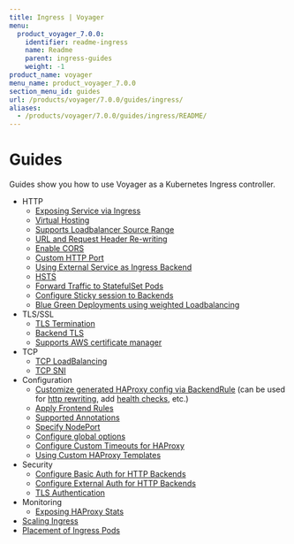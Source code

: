 ```yaml
---
title: Ingress | Voyager
menu:
  product_voyager_7.0.0:
    identifier: readme-ingress
    name: Readme
    parent: ingress-guides
    weight: -1
product_name: voyager
menu_name: product_voyager_7.0.0
section_menu_id: guides
url: /products/voyager/7.0.0/guides/ingress/
aliases:
  - /products/voyager/7.0.0/guides/ingress/README/
---
```


# Guides

Guides show you how to use Voyager as a Kubernetes Ingress controller.

- HTTP
  - [Exposing Service via Ingress](/products/voyager/7.0.0/guides/ingress/http/single-service)
  - [Virtual Hosting](/products/voyager/7.0.0/guides/ingress/http/virtual-hosting)
  - [Supports Loadbalancer Source Range](/products/voyager/7.0.0/guides/ingress/http/source-range)
  - [URL and Request Header Re-writing](/products/voyager/7.0.0/guides/ingress/http/rewrite-rules)
  - [Enable CORS](/products/voyager/7.0.0/guides/ingress/http/cors)
  - [Custom HTTP Port](/products/voyager/7.0.0/guides/ingress/http/custom-http-port)
  - [Using External Service as Ingress Backend](/products/voyager/7.0.0/guides/ingress/http/external-svc)
  - [HSTS](/products/voyager/7.0.0/guides/ingress/http/hsts)
  - [Forward Traffic to StatefulSet Pods](/products/voyager/7.0.0/guides/ingress/http/statefulset-pod)
  - [Configure Sticky session to Backends](/products/voyager/7.0.0/guides/ingress/http/sticky-session)
  - [Blue Green Deployments using weighted Loadbalancing](/products/voyager/7.0.0/guides/ingress/http/blue-green-deployment)
- TLS/SSL
  - [TLS Termination](/products/voyager/7.0.0/guides/ingress/tls/overview)
  - [Backend TLS](/products/voyager/7.0.0/guides/ingress/tls/backend-tls)
  - [Supports AWS certificate manager](/products/voyager/7.0.0/guides/ingress/tls/aws-cert-manager)
- TCP
  - [TCP LoadBalancing](/products/voyager/7.0.0/guides/ingress/tcp/overview)
  - [TCP SNI](/products/voyager/7.0.0/guides/ingress/tcp/tcp-sni)
- Configuration
  - [Customize generated HAProxy config via BackendRule](/products/voyager/7.0.0/guides/ingress/configuration/backend-rule) (can be used for [http rewriting](https://www.haproxy.com/doc/aloha/7.0/haproxy/http_rewriting.html), add [health checks](https://www.haproxy.com/doc/aloha/7.0/haproxy/healthchecks.html), etc.)
  - [Apply Frontend Rules](/products/voyager/7.0.0/guides/ingress/configuration/frontend-rule)
  - [Supported Annotations](/products/voyager/7.0.0/guides/ingress/configuration/annotations)
  - [Specify NodePort](/products/voyager/7.0.0/guides/ingress/configuration/node-port)
  - [Configure global options](/products/voyager/7.0.0/guides/ingress/configuration/default-options)
  - [Configure Custom Timeouts for HAProxy](/products/voyager/7.0.0/guides/ingress/configuration/default-timeouts)
  - [Using Custom HAProxy Templates](/products/voyager/7.0.0/guides/ingress/configuration/custom-templates)
- Security
  - [Configure Basic Auth for HTTP Backends](/products/voyager/7.0.0/guides/ingress/security/basic-auth)
  - [Configure External Auth for HTTP Backends](/products/voyager/7.0.0/guides/ingress/security/oauth)
  - [TLS Authentication](/products/voyager/7.0.0/guides/ingress/security/tls-auth)
- Monitoring
  - [Exposing HAProxy Stats](/products/voyager/7.0.0/guides/ingress/monitoring/stats)
- [Scaling Ingress](/products/voyager/7.0.0/guides/ingress/scaling)
- [Placement of Ingress Pods](/products/voyager/7.0.0/guides/ingress/pod-placement)
